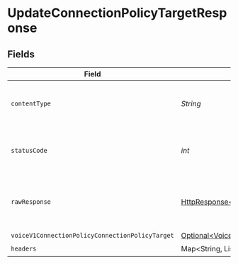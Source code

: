 # UpdateConnectionPolicyTargetResponse


## Fields

| Field                                                                                                                                | Type                                                                                                                                 | Required                                                                                                                             | Description                                                                                                                          |
| ------------------------------------------------------------------------------------------------------------------------------------ | ------------------------------------------------------------------------------------------------------------------------------------ | ------------------------------------------------------------------------------------------------------------------------------------ | ------------------------------------------------------------------------------------------------------------------------------------ |
| `contentType`                                                                                                                        | *String*                                                                                                                             | :heavy_check_mark:                                                                                                                   | HTTP response content type for this operation                                                                                        |
| `statusCode`                                                                                                                         | *int*                                                                                                                                | :heavy_check_mark:                                                                                                                   | HTTP response status code for this operation                                                                                         |
| `rawResponse`                                                                                                                        | [HttpResponse\<InputStream>](https://docs.oracle.com/en/java/javase/11/docs/api/java.net.http/java/net/http/HttpResponse.html)       | :heavy_check_mark:                                                                                                                   | Raw HTTP response; suitable for custom response parsing                                                                              |
| `voiceV1ConnectionPolicyConnectionPolicyTarget`                                                                                      | [Optional\<VoiceV1ConnectionPolicyConnectionPolicyTarget>](../../models/components/VoiceV1ConnectionPolicyConnectionPolicyTarget.md) | :heavy_minus_sign:                                                                                                                   | OK                                                                                                                                   |
| `headers`                                                                                                                            | Map\<String, List\\<*String*>>                                                                                                       | :heavy_check_mark:                                                                                                                   | N/A                                                                                                                                  |